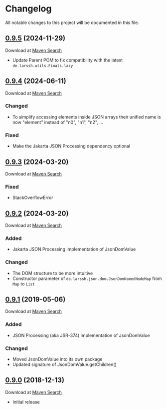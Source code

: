 # Changelog
All notable changes to this project will be documented in this file.

<a name="0.9.5"></a>

## [0.9.5](https://github.com/lars-sh/json-dom/compare/4484734a77624ebcc91048d749c5bc1801713f96...4b5b7a532ef19b4b8ca4fd17bb35ab6b7b6fd156) (2024-11-29)

Download at [Maven Search](https://search.maven.org/artifact/de.lars-sh/json-dom/0.9.5/jar)

* Update Parent POM to fix compatibility with the latest `de.larssh.utils.Finals.lazy`

<a name="0.9.4"></a>

## [0.9.4](https://github.com/lars-sh/json-dom/compare/da2c82bc7aa6aab4782bdbec935f0563d512a828...4484734a77624ebcc91048d749c5bc1801713f96) (2024-06-11)

Download at [Maven Search](https://search.maven.org/artifact/de.lars-sh/json-dom/0.9.4/jar)

### Changed
* To simplify accessing elements inside JSON arrays their unified name is now "element" instead of "n0", "n1", "n2", ...

### Fixed
* Make the Jakarta JSON Processing dependency optional

<a name="0.9.3"></a>

## [0.9.3](https://github.com/lars-sh/json-dom/compare/b967cbc1c1f87ce79033242ab027ead1fdb9b64c...da2c82bc7aa6aab4782bdbec935f0563d512a828) (2024-03-20)

Download at [Maven Search](https://search.maven.org/artifact/de.lars-sh/json-dom/0.9.3/jar)

### Fixed
* StackOverflowError

<a name="0.9.2"></a>

## [0.9.2](https://github.com/lars-sh/json-dom/compare/88a2a0fbea8b21b5ff0d3973a49d8494e089dd3a...b967cbc1c1f87ce79033242ab027ead1fdb9b64c) (2024-03-20)

Download at [Maven Search](https://search.maven.org/artifact/de.lars-sh/json-dom/0.9.2/jar)

### Added
* Jakarta JSON Processing implementation of JsonDomValue

### Changed
* The DOM structure to be more intuitive
* Constructor parameter of `de.larssh.json.dom.JsonDomNamedNodeMap` from `Map` to `List`

<a name="0.9.1"></a>

## [0.9.1](https://github.com/lars-sh/json-dom/compare/56d9c1bf3e529a15c9a082ce18c76f608fd1a2db...88a2a0fbea8b21b5ff0d3973a49d8494e089dd3a) (2019-05-06)

Download at [Maven Search](https://search.maven.org/artifact/de.lars-sh/json-dom/0.9.1/jar)

### Added
* JSON Processing (aka JSR-374) implementation of JsonDomValue

### Changed
* Moved JsonDomValue into its own package
* Updated signature of JsonDomValue.getChildren()

<a name="0.9.0"></a>

## [0.9.0](https://github.com/lars-sh/json-dom/commit/56d9c1bf3e529a15c9a082ce18c76f608fd1a2db) (2018-12-13)

Download at [Maven Search](https://search.maven.org/artifact/de.lars-sh/json-dom/0.9.0/jar)

* Initial release
